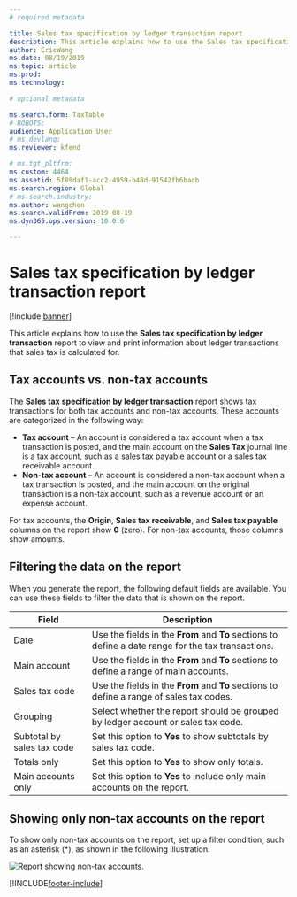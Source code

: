 ```yaml
---
# required metadata

title: Sales tax specification by ledger transaction report
description: This article explains how to use the Sales tax specification by ledger transaction report to view and print information about ledger transactions that sales tax is calculated for.
author: EricWang
ms.date: 08/19/2019
ms.topic: article
ms.prod: 
ms.technology: 

# optional metadata

ms.search.form: TaxTable
# ROBOTS: 
audience: Application User
# ms.devlang: 
ms.reviewer: kfend

# ms.tgt_pltfrm: 
ms.custom: 4464
ms.assetid: 5f89daf1-acc2-4959-b48d-91542fb6bacb
ms.search.region: Global
# ms.search.industry: 
ms.author: wangchen
ms.search.validFrom: 2019-08-19
ms.dyn365.ops.version: 10.0.6

---
```


# Sales tax specification by ledger transaction report
[!include [banner](../includes/banner.md)]

This article explains how to use the **Sales tax specification by ledger transaction** report to view and print information about ledger transactions that sales tax is calculated for.

## Tax accounts vs. non-tax accounts

The **Sales tax specification by ledger transaction** report shows tax transactions for both tax accounts and non-tax accounts. These accounts are categorized in the following way:

- **Tax account** – An account is considered a tax account when a tax transaction is posted, and the main account on the **Sales Tax** journal line is a tax account, such as a sales tax payable account or a sales tax receivable account.
- **Non-tax account** – An account is considered a non-tax account when a tax transaction is posted, and the main account on the original transaction is a non-tax account, such as a revenue account or an expense account.

For tax accounts, the **Origin**, **Sales tax receivable**, and **Sales tax payable** columns on the report show **0** (zero). For non-tax accounts, those columns show amounts.

## Filtering the data on the report

When you generate the report, the following default fields are available. You can use these fields to filter the data that is shown on the report.

| Field                      | Description |
|----------------------------|-------------|
| Date                       | Use the fields in the **From** and **To** sections to define a date range for the tax transactions. |
| Main account               | Use the fields in the **From** and **To** sections to define a range of main accounts. |
| Sales tax code             | Use the fields in the **From** and **To** sections to define a range of sales tax codes. |
| Grouping                   | Select whether the report should be grouped by ledger account or sales tax code. |
| Subtotal by sales tax code | Set this option to **Yes** to show subtotals by sales tax code. |
| Totals only                | Set this option to **Yes** to show only totals. |
| Main accounts only         | Set this option to **Yes** to include only main accounts on the report. |

## Showing only non-tax accounts on the report

To show only non-tax accounts on the report, set up a filter condition, such as an asterisk (\*), as shown in the following illustration.

![Report showing non-tax accounts.](media/taxspecperledgertrans.png)


[!INCLUDE[footer-include](../../includes/footer-banner.md)]
